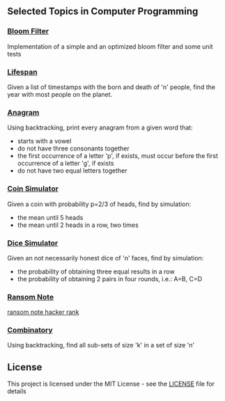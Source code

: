 ## Selected Topics in Computer Programming

### [Bloom Filter](src/bloomFilter)

Implementation of a simple and an optimized bloom filter and some unit tests

### [Lifespan](src/others/Lifespan.java)

Given a list of timestamps with the born and death of 'n' people, find the year with most people on the planet.

### [Anagram](src/others/Anagrama.java)

Using backtracking, print every anagram from a given word that:
- starts with a vowel
- do not have three consonants together
- the first occurrence of a letter 'p', if exists, must occur before the first occurrence of a letter 'g', if exists
- do not have two equal letters together

### [Coin Simulator](src/others/CoinSimulator.java)

Given a coin with probability p=2/3 of heads, find by simulation:
- the mean until 5 heads
- the mean until 2 heads in a row, two times

### [Dice Simulator](src/others/DiceSimulator.java)

Given an not necessarily honest dice of 'n' faces, find by simulation:
- the probability of obtaining three equal results in a row
- the probability of obtaining 2 pairs in four rounds, i.e.: A=B, C=D 

### [Ransom Note](src/others/RansomNote.java)

[ransom note hacker rank](https://www.hackerrank.com/challenges/ctci-ransom-note/problem)

### [Combinatory](src/others/CombinacaoNK.java)

Using backtracking, find all sub-sets of size 'k' in a set of size 'n'

## License

This project is licensed under the MIT License - see the [LICENSE](LICENSE) file for details
